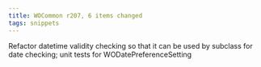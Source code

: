 ```yaml
---
title: WOCommon r207, 6 items changed
tags: snippets
---
```


Refactor datetime validity checking so that it can be used by subclass for date checking; unit tests for WODatePreferenceSetting
